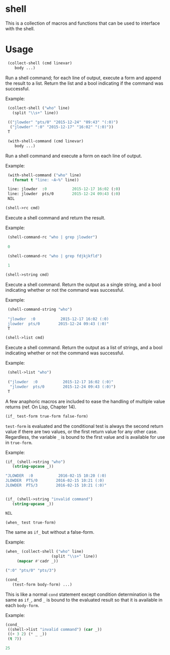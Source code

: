 # shell

This is a collection of macros and functions that can be used to interface with the shell.

# Usage

~~~lisp
 (collect-shell (cmd linevar)
    body ...)
~~~

Run a shell command; for each line of output, execute a form and
append the result to a list. Return the list and a bool indicating if
the command was successful.

Example:

~~~lisp
 (collect-shell ("who" line)
   (split "\\s+" line))
 
 (("jlowder" "pts/0" "2015-12-24" "09:43" "(:0)")
  ("jlowder" ":0" "2015-12-17" "16:02" "(:0)"))
 T
~~~


~~~lisp
 (with-shell-command (cmd linevar)
    body ...)
~~~

Run a shell command and execute a form on each line of output.

Example:

~~~lisp
 (with-shell-command ("who" line)
   (format t "line: ~A~%" line))

 line: jlowder  :0           2015-12-17 16:02 (:0)
 line: jlowder  pts/0        2015-12-24 09:43 (:0)
 NIL
~~~  


~~~lisp
(shell->rc cmd)
~~~

Execute a shell command and return the result.

Example:

~~~lisp
 (shell-command-rc "who | grep jlowder")
 
 0

 (shell-command-rc "who | grep fdjkjkfld")
 
 1
~~~


~~~lisp
(shell->string cmd)
~~~

Execute a shell command. Return the output as a single string, and a bool
indicating whether or not the command was successful.

Example:

~~~lisp
 (shell-command-string "who")
 
 "jlowder  :0           2015-12-17 16:02 (:0)
 jlowder  pts/0        2015-12-24 09:43 (:0)"
 T
~~~


~~~lisp
(shell->list cmd)
~~~

Execute a shell command. Return the output as a list of strings,
and a bool indicating whether or not the command was successful.

Example:

~~~lisp
 (shell->list "who")
 
 ("jlowder  :0           2015-12-17 16:02 (:0)"
  "jlowder  pts/0        2015-12-24 09:43 (:0)")
 T
~~~


A few anaphoric macros are included to ease the handling of multiple
value returns (ref. On Lisp, Chapter 14). 

~~~lisp
(if_ test-form true-form false-form)
~~~

`test-form` is evaluated and the conditional test is always the second
return value if there are two values, or the first return value for
any other case.  Regardless, the variable `_` is bound to the first
value and is available for use in `true-form`.

Example:

~~~lisp
(if_ (shell->string "who")
   (string-upcase _))

"JLOWDER  :0           2016-02-15 10:20 (:0)
JLOWDER  PTS/0        2016-02-15 10:21 (:0)
JLOWDER  PTS/3        2016-02-15 10:21 (:0)"


(if_ (shell->string "invalid command")
   (string-upcase _))

NIL
~~~


~~~lisp
(when_ test true-form)
~~~

The same as `if_` but without a false-form.

Example:

~~~lisp
(when_ (collect-shell ("who" line)
                    (split "\\s+" line))
     (mapcar #'cadr _))

(":0" "pts/0" "pts/3")
~~~


~~~lisp
(cond_ 
   (test-form body-form) ...)
~~~

This is like a normal `cond` statement except condition determination
is the same as `if_`, and `_` is bound to the evaluated result so that
it is available in each `body-form`.

Example:

~~~lisp
(cond_
 ((shell->list "invalid command") (car _))
 ((+ 3 2) (* _ _))
 (t 7))

25
~~~
